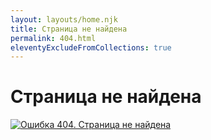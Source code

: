 ```yaml
---
layout: layouts/home.njk
title: Страница не найдена
permalink: 404.html
eleventyExcludeFromCollections: true
---
```


<link rel="stylesheet" href="{{ '/styles/404.css' | url }}">

# Страница не найдена

[![Ошибка 404. Страница не найдена](/images/404.png)](https://dtroode.vercel.app)
